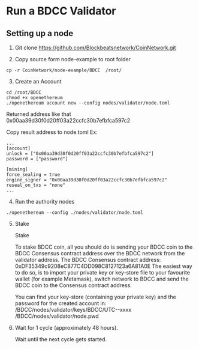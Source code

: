 # Run a BDCC Validator
## Setting up a node
1. Git clone https://github.com/Blockbeatsnetwork/CoinNetwork.git

2. Copy source form node-example to root folder
```
cp -r CoinNetwork/node-example/BDCC  /root/
```
3. Create an Account

```
cd /root/BDCC
chmod +x openethereum
./openethereum account new --config nodes/validator/node.toml
```
Returned address like that 0x00aa39d30f0d20ff03a22ccfc30b7efbfca597c2

Copy result address to node.toml
Ex:
```
...
[account]
unlock = ["0x00aa39d30f0d20ff03a22ccfc30b7efbfca597c2"]
password = ["password"]

[mining]
force_sealing = true
engine_signer = "0x00aa39d30f0d20ff03a22ccfc30b7efbfca597c2"
reseal_on_txs = "none"
...
```
4. Run the authority nodes
```
./openethereum --config ./nodes/validator/node.toml

```
5. Stake

    Stake

    To stake BDCC coin, all you should do is sending your BDCC coin to the BDCC Consensus contract address over the BDCC network from the validator address.
    The BDCC Consensus contract address: 0xDF35349c9208eC877C4DD098C8127123a6A81A0E
    The easiest way to do so, is to import your private key or key-store file to your favourite wallet (for example Metamask), switch network to BDCC and send the BDCC coin to the Consensus contract address.

    You can find your key-store (containing your private key) and the password for the created account in:
    /BDCC/nodes/validator/keys/BDCC/UTC--xxxx
    /BDCC/nodes/validator/node.pwd

6. Wait for 1 cycle (approximately 48 hours).

    Wait until the next cycle gets started.

